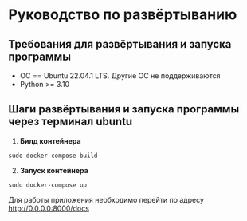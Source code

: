 # Руководство по развёртыванию


## Требования для развёртывания и запуска программы

* ОС == Ubuntu 22.04.1 LTS. Другие ОС не поддерживаются
* Python >= 3.10

## Шаги развёртывания и запуска программы через терминал ubuntu 

1. **Билд контейнера** 
```
sudo docker-compose build
```
2. **Запуск контейнера** 
```
sudo docker-compose up
```
Для работы приложения необходимо перейти по адресу http://0.0.0.0:8000/docs
